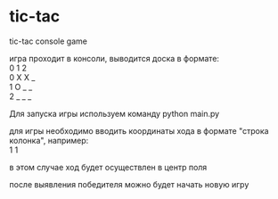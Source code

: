 # tic-tac
tic-tac console game

игра проходит в консоли, выводится доска в формате:<br>
  0 1 2<br>
0 X X _<br>
1 O _ _<br>
2 _ _ _<br>

Для запуска игры используем команду python main.py

для игры необходимо вводить координаты хода в формате "строка колонка", например:<br>
1 1<br>

в этом случае ход будет осуществлен в центр поля

после выявления победителя можно будет начать новую игру

